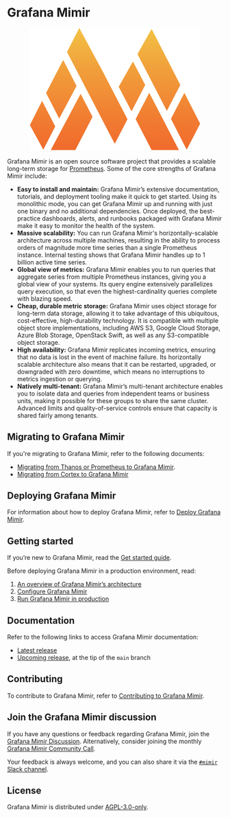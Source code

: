 # Grafana Mimir

<p align="center"><img src="images/logo.png" alt="Grafana Mimir logo" width="400"></p>

Grafana Mimir is an open source software project that provides a scalable long-term storage for [Prometheus](https://prometheus.io). Some of the core strengths of Grafana Mimir include:

- **Easy to install and maintain:** Grafana Mimir’s extensive documentation, tutorials, and deployment tooling make it quick to get started. Using its monolithic mode, you can get Grafana Mimir up and running with just one binary and no additional dependencies. Once deployed, the best-practice dashboards, alerts, and runbooks packaged with Grafana Mimir make it easy to monitor the health of the system.
- **Massive scalability:** You can run Grafana Mimir's horizontally-scalable architecture across multiple machines, resulting in the ability to process orders of magnitude more time series than a single Prometheus instance. Internal testing shows that Grafana Mimir handles up to 1 billion active time series.
- **Global view of metrics:** Grafana Mimir enables you to run queries that aggregate series from multiple Prometheus instances, giving you a global view of your systems. Its query engine extensively parallelizes query execution, so that even the highest-cardinality queries complete with blazing speed.
- **Cheap, durable metric storage:** Grafana Mimir uses object storage for long-term data storage, allowing it to take advantage of this ubiquitous, cost-effective, high-durability technology. It is compatible with multiple object store implementations, including AWS S3, Google Cloud Storage, Azure Blob Storage, OpenStack Swift, as well as any S3-compatible object storage.
- **High availability:** Grafana Mimir replicates incoming metrics, ensuring that no data is lost in the event of machine failure. Its horizontally scalable architecture also means that it can be restarted, upgraded, or downgraded with zero downtime, which means no interruptions to metrics ingestion or querying.
- **Natively multi-tenant:** Grafana Mimir’s multi-tenant architecture enables you to isolate data and queries from independent teams or business units, making it possible for these groups to share the same cluster. Advanced limits and quality-of-service controls ensure that capacity is shared fairly among tenants.

## Migrating to Grafana Mimir

If you're migrating to Grafana Mimir, refer to the following documents:

- [Migrating from Thanos or Prometheus to Grafana Mimir](https://grafana.com/docs/mimir/latest/set-up/migrate/migrate-from-thanos-or-prometheus/).
- [Migrating from Cortex to Grafana Mimir](https://grafana.com/docs/mimir/latest/set-up/migrate/migrate-from-cortex/)

## Deploying Grafana Mimir

For information about how to deploy Grafana Mimir, refer to [Deploy Grafana Mimir](https://grafana.com/docs/mimir/latest/operators-guide/deploy-grafana-mimir/).

## Getting started

If you’re new to Grafana Mimir, read the [Get started guide](https://grafana.com/docs/mimir/latest/get-started/).

Before deploying Grafana Mimir in a production environment, read:

1. [An overview of Grafana Mimir’s architecture](https://grafana.com/docs/mimir/latest/operators-guide/architecture/)
1. [Configure Grafana Mimir](https://grafana.com/docs/mimir/latest/operators-guide/configure/)
1. [Run Grafana Mimir in production](https://grafana.com/docs/mimir/latest/operators-guide/run-production-environment/)

## Documentation

Refer to the following links to access Grafana Mimir documentation:

- [Latest release](https://grafana.com/docs/mimir/latest/)
- [Upcoming release](https://grafana.com/docs/mimir/next/), at the tip of the `main` branch

## Contributing

To contribute to Grafana Mimir, refer to [Contributing to Grafana Mimir](https://github.com/grafana/mimir/tree/main/docs/internal/contributing).

## Join the Grafana Mimir discussion

If you have any questions or feedback regarding Grafana Mimir, join the [Grafana Mimir Discussion](https://github.com/grafana/mimir/discussions). Alternatively, consider joining the monthly [Grafana Mimir Community Call](https://docs.google.com/document/d/1E4jJcGicvLTyMEY6cUFFZUg_I8ytrBuW8r5yt1LyMv4).

Your feedback is always welcome, and you can also share it via the [`#mimir` Slack channel](https://slack.grafana.com/).

## License

Grafana Mimir is distributed under [AGPL-3.0-only](LICENSE).
